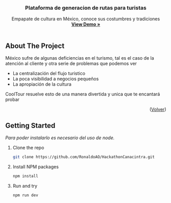 
<!-- Improved compatibility of back to top link: See: https://github.com/othneildrew/Best-README-Template/pull/73 -->
<a id="readme-top"></a>
<!--
*** Thanks for checking out the Best-README-Template. If you have a suggestion
*** that would make this better, please fork the repo and create a pull request
*** or simply open an issue with the tag "enhancement".
*** Don't forget to give the project a star!
*** Thanks again! Now go create something AMAZING! :D
-->



<!-- PROJECT LOGO -->
<br />
<div align="center">
  

  <h3 align="center">Plataforma de generacion de rutas para turistas</h3>

  <p align="center">
    Empapate de cultura en México, conoce sus costumbres y tradiciones
    <br />
    <a href="https://ronaldoao.github.io/HackathonCanacintra/"><strong>View Demo »</strong></a>
    <br />
    <br />
  </p>
</div>






<!-- ABOUT THE PROJECT -->
## About The Project


México sufre de algunas deficiencias en el turismo, tal es el caso de la atención al cliente y otra serie de problemas que podemos ver


* La centralización del flujo turistico
* La poca visibilidad a negocios pequeños
* La apropiación de la cultura

CoolTour resuelve esto de una manera divertida y unica que te encantará probar


<p align="right">(<a href="#readme-top">Volver</a>)</p>


<!-- GETTING STARTED -->
## Getting Started


_Para poder instalarlo es necesario del uso  de node._

1. Clone the repo
   ```sh
   git clone https://github.com/RonaldoAO/HackathonCanacintra.git
   ```
2. Install NPM packages
   ```sh
   npm install
   ```
3. Run and try
    ```sh
   npm run dev
   ```
